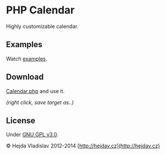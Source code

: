 PHP Calendar
============

Highly customizable calendar.

Examples
--------

Watch [examples](http://phpcalendar.hejdav.cz).

Download
--------

[Calendar.php](https://raw.githubusercontent.com/VladaHejda/calendarPHP/master/src/Calendar.php) and use it.

*(right click, save target as..)*

License
-------

Under [GNU GPL v3.0](http://www.gnu.org/licenses/gpl-3.0.html).


© Hejda Vladislav 2012-2014 [http://hejdav.cz](http://hejdav.cz)
